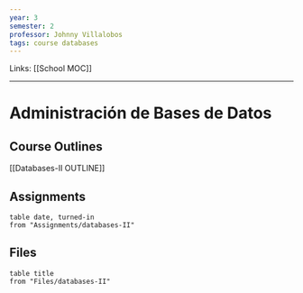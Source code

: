 ```yaml
---
year: 3
semester: 2
professor: Johnny Villalobos
tags: course databases
---
```

Links: [[School MOC]]
___
# Administración de Bases de Datos
## Course Outlines
[[Databases-II OUTLINE]]

## Assignments
```dataview
table date, turned-in
from "Assignments/databases-II"
```
## Files
```dataview
table title
from "Files/databases-II"
```

